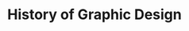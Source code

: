 ---
title: "History of Graphic Design"
tag: "history"
description: "How graphic design evolved throughout history. What the trends and standards were, which things worked, and which were just the basics of modern design."
header_image: "/svg/header/header-topic.svg"
header_color: "#cded80"
---